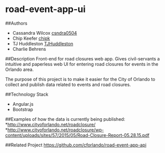 # road-event-app-ui

##Authors
  * Cassandra Wilcox [csndra0504](https://github.com/csndra0504)
  * Chip Keefer [chipk](https://github.com/chipk)
  * TJ Huddleston [TJHuddleston](https://github.com/TJHuddleston)
  * Charlie Behrens

##Description
  Front-end for road closures web app. Gives civil-servants a intuitive and paperless web UI for entering road closures for events in the Orlando area.

  The purpose of this project is to make it easier for the City of Orlando to collect and publish data related to events and road closures.

##Technology Stack
   * Angular.js
   * Bootstrap

##Examples of how the data is currently being published:
	*http://www.cityoforlando.net/roadclosure/
 	*http://www.cityoforlando.net/roadclosure/wp-content/uploads/sites/57/2015/05/Road-Closure-Report-05.28.15.pdf

##Related Project 
https://github.com/cforlando/road-event-app-api
